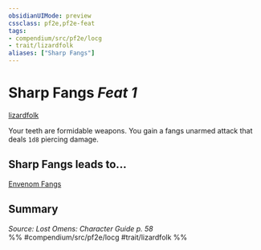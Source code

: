 ```yaml
---
obsidianUIMode: preview
cssclass: pf2e,pf2e-feat
tags:
- compendium/src/pf2e/locg
- trait/lizardfolk
aliases: ["Sharp Fangs"]
---
```

# Sharp Fangs  *Feat 1*  
[lizardfolk](../../Rules/traits/lizardfolk-b1.md)  


Your teeth are formidable weapons. You gain a fangs unarmed attack that deals `1d8` piercing damage.

## Sharp Fangs leads to...

[Envenom Fangs](envenom-fangs-locg.md)

## Summary

*Source: Lost Omens: Character Guide p. 58*  
%% #compendium/src/pf2e/locg #trait/lizardfolk %%